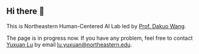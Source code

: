 ## Hi there 👋

<!--

**Here are some ideas to get you started:**

🙋‍♀️ A short introduction - what is your organization all about?
🌈 Contribution guidelines - how can the community get involved?
👩‍💻 Useful resources - where can the community find your docs? Is there anything else the community should know?
🍿 Fun facts - what does your team eat for breakfast?
🧙 Remember, you can do mighty things with the power of [Markdown](https://docs.github.com/github/writing-on-github/getting-started-with-writing-and-formatting-on-github/basic-writing-and-formatting-syntax)
-->

This is Northeastern Human-Centered AI Lab led by [Prof. Dakuo Wang](Https://www.dakuowang.com).

The page is in progress now. If you have any problem, feel free to contact [Yuxuan Lu](https://yuxuan.lu) by email [lu.yuxuan@northeastern.edu](mailto:lu.yuxuan@northeastern.edu).
